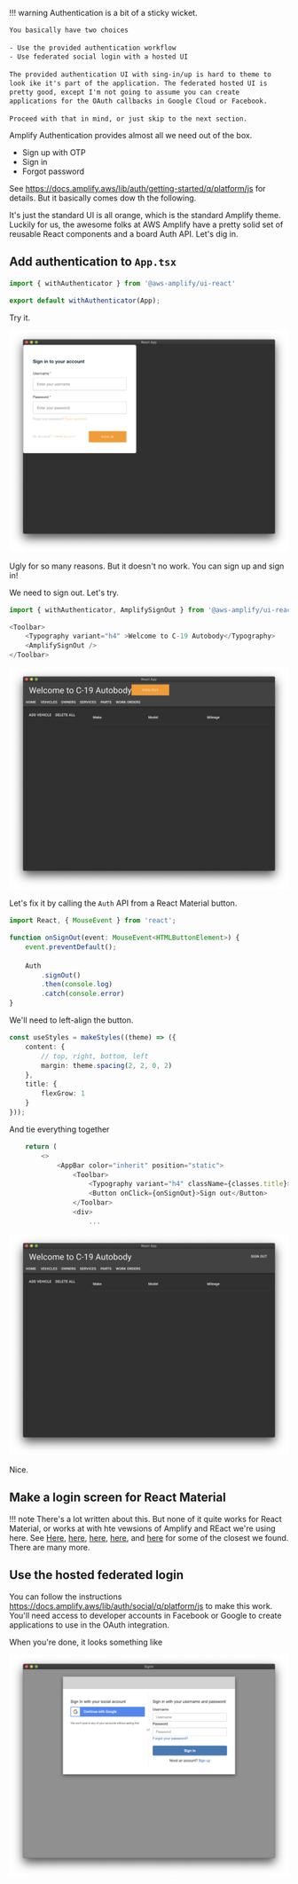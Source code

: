 !!! warning
    Authentication is a bit of a sticky wicket.

    You basically have two choices

    - Use the provided authentication workflow
    - Use federated social login with a hosted UI

    The provided authentication UI with sing-in/up is hard to theme to look ike it's part of the application. The federated hosted UI is pretty good, except I'm not going to assume you can create applications for the OAuth callbacks in Google Cloud or Facebook.

    Proceed with that in mind, or just skip to the next section. 

Amplify Authentication provides almost all we need out of the box.

- Sign up with OTP
- Sign in
- Forgot password

See <https://docs.amplify.aws/lib/auth/getting-started/q/platform/js> for details. But it basically comes dow th the following.

It's just the standard UI is all orange, which is the standard Amplify theme. Luckily for us, the awesome folks at AWS Amplify have a pretty solid set of reusable React components and a board Auth API. Let's dig in.

## Add authentication to `App.tsx`

```typescript
import { withAuthenticator } from '@aws-amplify/ui-react'
```

```typescript
export default withAuthenticator(App);
```

Try it.

![Ugly sign in](./assets/screenshots/ugly-signin.png)

Ugly for so many reasons. But it doesn't no work. You can sign up and sign in!

We need to sign out. Let's try.

```typescript
import { withAuthenticator, AmplifySignOut } from '@aws-amplify/ui-react'
```

```typescript
<Toolbar>
    <Typography variant="h4" >Welcome to C-19 Autobody</Typography>
    <AmplifySignOut />
</Toolbar>
```

![Ugly sign out](./assets/screenshots/ugly-sign-out.png)

Let's fix it by calling the `Auth` API from a React Material button. 
```typescript
import React, { MouseEvent } from 'react';
```

```typescript
function onSignOut(event: MouseEvent<HTMLButtonElement>) {
    event.preventDefault();

    Auth
        .signOut()
        .then(console.log)
        .catch(console.error)
}
```

We'll need to left-align the button.


```typescript
const useStyles = makeStyles((theme) => ({
    content: {
        // top, right, bottom, left
        margin: theme.spacing(2, 2, 0, 2)
    },
    title: {
        flexGrow: 1
    }
}));
```

And tie everything together

```typescript hl_lines="5 6"
    return (
        <>
            <AppBar color="inherit" position="static">
                <Toolbar>
                    <Typography variant="h4" className={classes.title}>Welcome to C-19 Autobody<Typography>
                    <Button onClick={onSignOut}>Sign out</Button>
                </Toolbar>
                <div>
                    ...
```

![Better sign out](./assets/screenshots/better-sign-out.png)

Nice.

## Make a login screen for React Material

!!! note
    There's a lot written about this. But none of it quite works for React Material, or works at with hte vewsions of Amplify and REact we're using here. See [Here](https://blog.logrocket.com/authentication-react-apps-aws-amplify-cognito/), [here](https://blog.kylegalbraith.com/2020/03/31/customizing-the-aws-amplify-authentication-ui-with-your-own-react-components/), [here](<https://medium.com/@howitson/how-i-managed-to-customize-aws-amplify-login-screens-8d85d0967849>), [here](https://dev.to/dabit3/the-complete-guide-to-user-authentication-with-the-amplify-framework-2inh), and [here](https://blog.logrocket.com/authentication-react-apps-aws-amplify-cognito/) for some of the closest we found. There are many more.

## Use the hosted federated login

You can follow the instructions <https://docs.amplify.aws/lib/auth/social/q/platform/js> to make this work. You'll need access to developer accounts in Facebook or Google to create applications to use in the OAuth integration.

When you're done, it looks something like

![Federated Authentication UI](./assets/screenshots/hosted-signin-ui.png)
